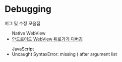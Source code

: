 # Debugging
버그 및 수정 모음집

<ul>Native WebView
  
  <li><a href="https://github.com/ahnhuiwon/Debugging/blob/main/native_web/popup_back.md">안드로이드 WebView 뒤로가기 디버깅</a></li>
  
  
</ul>

<ul>JavaScript
  <li>Uncaught SyntaxError: missing ) after argument list</li>
</ul>
